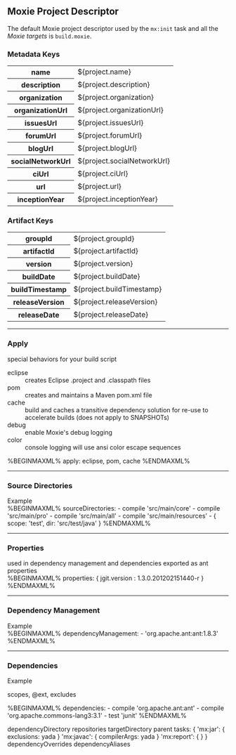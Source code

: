 ## Moxie Project Descriptor

The default Moxie project descriptor used by the `mx:init` task and all the *Moxie targets* is `build.moxie`.

### Metadata Keys
<table class="table table-striped table-bordered table-condensed">
<tbody>
<tr><th>name</th>            <td>${project.name}</td></tr>
<tr><th>description</th>     <td>${project.description}</td></tr>
<tr><th>organization</th>    <td>${project.organization}</td></tr>
<tr><th>organizationUrl</th> <td>${project.organizationUrl}</td></tr>
<tr><th>issuesUrl</th>       <td>${project.issuesUrl}</td></tr>
<tr><th>forumUrl</th>        <td>${project.forumUrl}</td></tr>
<tr><th>blogUrl</th>         <td>${project.blogUrl}</td></tr>
<tr><th>socialNetworkUrl</th><td>${project.socialNetworkUrl}</td></tr>
<tr><th>ciUrl</th>           <td>${project.ciUrl}</td></tr>
<tr><th>url</th>             <td>${project.url}</td></tr>
<tr><th>inceptionYear</th>   <td>${project.inceptionYear}</td></tr>
</tbody>
</table>

### Artifact Keys
<table class="table table-striped table-bordered table-condensed">
<tbody>
<tr><th>groupId</th>       <td>${project.groupId}</td></tr>
<tr><th>artifactId</th>    <td>${project.artifactId}</td></tr>
<tr><th>version</th>       <td>${project.version}</td></tr>
<tr><th>buildDate</th>     <td>${project.buildDate}</td></tr>
<tr><th>buildTimestamp</th><td>${project.buildTimestamp}</td></tr>
<tr><th>releaseVersion</th><td>${project.releaseVersion}</td></tr>
<tr><th>releaseDate</th>   <td>${project.releaseDate}</td></tr>
</tbody>
</table>

<hr/>

### Apply
<div class="row">
<div class="span8">
special behaviors for your build script
<dl>
 <dt>eclipse</dt>
 <dd>creates Eclipse .project and .classpath files</dd>
 <dt>pom</dt>
 <dd>creates and maintains a Maven pom.xml file</dd>
 <dt>cache</dt>
 <dd>build and caches a transitive dependency solution for re-use to accelerate builds (does not apply to SNAPSHOTs)</dd>
 <dt>debug</dt>
 <dd>enable Moxie's debug logging</dd>
 <dt>color</dt>
 <dd>console logging will use ansi color escape sequences</dd>
</dl>
</div>

<div class="span4">
%BEGINMAXML%
apply: eclipse, pom, cache
%ENDMAXML%

</div>
</div>

<hr/>

### Source Directories

<div class="row">
<div class="span8">
Example
</div>

<div class="span4">
%BEGINMAXML%
sourceDirectories: 
- compile 'src/main/core'
- compile 'src/main/pro'
- compile 'src/main/all'
- compile 'src/main/resources'
- { scope: 'test', dir: 'src/test/java' }
%ENDMAXML%

</div>
</div>

<hr/>

### Properties

<div class="row">
<div class="span8">
used in dependency management and dependencies
exported as ant properties
</div>

<div class="span4">
%BEGINMAXML%
properties: {
  jgit.version : 1.3.0.201202151440-r
}
%ENDMAXML%

</div>
</div>

<hr/>

### Dependency Management

<div class="row">
<div class="span8">
Example
</div>

<div class="span4">
%BEGINMAXML%
dependencyManagement:
- 'org.apache.ant:ant:1.8.3'
%ENDMAXML%

</div>
</div>

<hr/>

### Dependencies

<div class="row">
<div class="span8">
Example

scopes, @ext, excludes
</div>

<div class="span4">
%BEGINMAXML%
dependencies:
- compile 'org.apache.ant:ant'
- compile 'org.apache.commons-lang3:3.1'
- test 'junit'
%ENDMAXML%

</div>
</div>

dependencyDirectory
repositories
targetDirectory
parent
tasks: {
    'mx:jar': {
	    exclusions: yada
	}
    'mx:javac': {
        compilerArgs: yada
	}
    'mx:report': {
	}
}
dependencyOverrides
dependencyAliases